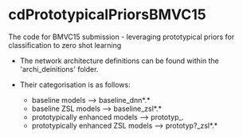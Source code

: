 # cdPrototypicalPriorsBMVC15
The code for BMVC15 submission - leveraging prototypical priors for classification to zero shot learning

- The network architecture definitions can be found within the 'archi_deinitions' folder.

- Their categorisation is as follows:

	- baseline models -->  baseline_dnn*.*
	- baseline ZSL models --> 		baseline_zsl*.*
	- prototypically enhanced models -->	prototyp_*.*		
	- prototypically enhanced ZSL models --> prototyp?_zsl*.*
